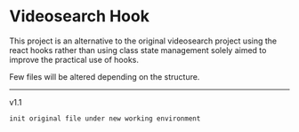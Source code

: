# Videosearch Hook

This project is an alternative to the original videosearch project using the react hooks rather than using class state management solely aimed to improve the practical use of hooks.

Few files will be altered depending on the structure.

----------------------------------------------------------------------------------

v1.1

    init original file under new working environment